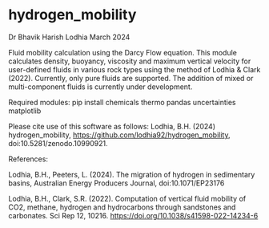 # hydrogen_mobility
Dr Bhavik Harish Lodhia
March 2024

Fluid mobility calculation using the Darcy Flow equation.
This module calculates density, buoyancy, viscosity and maximum vertical velocity
for user-defined fluids in various rock types using the method of Lodhia & Clark (2022).
Currently, only pure fluids are supported. The addition of mixed or multi-component
fluids is currently under development.

Required modules:
pip install chemicals thermo pandas uncertainties matplotlib

Please cite use of this software as follows:
Lodhia, B.H. (2024) hydrogen_mobility, https://github.com/lodhia92/hydrogen_mobility, doi:10.5281/zenodo.10990921.

References:

Lodhia, B.H., Peeters, L. (2024). The migration of hydrogen in sedimentary basins, Australian Energy Producers Journal, doi:10.1071/EP23176

Lodhia, B.H., Clark, S.R. (2022). Computation of vertical fluid mobility of CO2, methane, hydrogen and hydrocarbons through sandstones and carbonates. Sci Rep 12, 10216. https://doi.org/10.1038/s41598-022-14234-6
